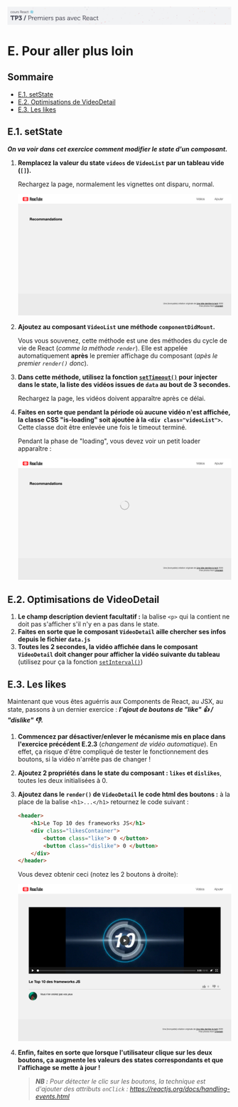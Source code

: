 <img src="images/readme/header-small.jpg" >

# E. Pour aller plus loin <!-- omit in toc -->

## Sommaire <!-- omit in toc -->
- [E.1. setState](#e1-setstate)
- [E.2. Optimisations de VideoDetail](#e2-optimisations-de-videodetail)
- [E.3. Les likes](#e3-les-likes)


## E.1. setState

_**On va voir dans cet exercice comment modifier le state d'un composant.**_

1. **Remplacez la valeur du state `videos` de `VideoList` par un tableau vide (`[]`).**

	Rechargez la page, normalement les vignettes ont disparu, normal.

	<img src="images/readme/screen-07.png" >

2. **Ajoutez au composant `VideoList` une méthode `componentDidMount`.**

	Vous vous souvenez, cette méthode est une des méthodes du cycle de vie de React (_comme la méthode `render`_). Elle est appelée automatiquement **après** le premier affichage du composant (_apès le premier `render()` donc_).
3. **Dans cette méthode, utilisez la fonction [`setTimeout()`](https://developer.mozilla.org/fr/docs/Web/API/WindowOrWorkerGlobalScope/setTimeout) pour injecter dans le state, la liste des vidéos issues de `data` au bout de 3 secondes.**

	Rechargez la page, les vidéos doivent apparaître après ce délai.

6. **Faites en sorte que pendant la période où aucune vidéo n'est affichée, la classe CSS "is-loading" soit ajoutée à la `<div class="videoList">`.** Cette classe doit être enlevée une fois le timeout terminé.

	Pendant la phase de "loading", vous devez voir un petit loader apparaître :

	<img src="images/readme/screen-08.png" >


## E.2. Optimisations de VideoDetail
1. **Le champ description devient facultatif :** la balise `<p>` qui la contient ne doit pas s'afficher s'il n'y en a pas dans le state.
2. **Faites en sorte que le composant `VideoDetail` aille chercher ses infos depuis le fichier `data.js`**
3. **Toutes les 2 secondes, la vidéo affichée dans le composant `VideoDetail` doit changer pour afficher la vidéo suivante du tableau** (utilisez pour ça la fonction [`setInterval()`](https://developer.mozilla.org/fr/docs/Web/API/WindowOrWorkerGlobalScope/setInterval))

## E.3. Les likes
Maintenant que vous êtes aguérris aux Components de React, au JSX, au state, passons à un dernier exercice : ***l'ajout de boutons de "like" 👍 / "dislike" 👎.***

1. **Commencez par désactiver/enlever le mécanisme mis en place dans l'exercice précédent E.2.3** (_changement de vidéo automatique_). En effet, ça risque d'être compliqué de tester le fonctionnement des boutons, si la vidéo n'arrête pas de changer !
1. **Ajoutez 2 propriétés dans le state du composant : `likes` et `dislikes`**, toutes les deux initialisées à 0.
2. **Ajoutez dans le `render()` de `VideoDetail` le code html des boutons :** à la place de la balise `<h1>...</h1>` retournez le code suivant :
	```html
	<header>
		<h1>Le Top 10 des frameworks JS</h1>
		<div class="likesContainer">
			<button class="like"> 0 </button>
			<button class="dislike"> 0 </button>
		</div>
	</header>
	```
	Vous devez obtenir ceci (notez les 2 boutons à droite):

	<img src="images/readme/screen-09.png" >
3. **Enfin, faites en sorte que lorsque l'utilisateur clique sur les deux boutons, ça augmente les valeurs des states correspondants et que l'affichage se mette à jour !**

	> _**NB :** Pour détecter le clic sur les boutons, la technique est d'ajouter des attributs `onClick` : https://reactjs.org/docs/handling-events.html_
